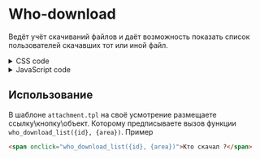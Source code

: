 # Who-download
Ведёт учёт скачиваний файлов и даёт возможность показать список пользователей скачавших тот или иной файл.

<details>
	<summary>CSS code</summary>
  
```css
/** Who download module **/
.who-download {
	width: 500px;
    margin: 0 auto;
    position: relative;
	background: #FFF;
    padding: 25px 10px 10px;
    border-radius: 3px;
	border: 1px solid #ccc;
}

#who-download ul {
	list-style-type: none;
    margin: 0;
    padding: 0;	
}

#who-download li {
	font: normal 11px/22px Verdana;
	cursor: pointer;
	border-radius: 2px;
	position: relative;
}

#download-list li { padding: 4px; }

#who-download ul li:hover {
	color: #000;
	background-color: #f5f5f8;
}

#who-download li a {
	display: inline-block;
	white-space: nowrap;
	overflow: hidden;
	text-overflow: ellipsis;
	vertical-align: middle;
	width: 75%;	
}

#who-download li .download-date {
	position: absolute;
	right: 6px;
	top: 4px;
	font: normal 10px/22px Tahoma;
	color: #999;
}

#who-download li img {
	display: inline-block;
	vertical-align: middle;
	height: 22px;
	width: 22px;
	border-radius: 1px;
	margin-right: 5px;
}

#download-list-nav {width: 100px;margin: 0 auto;}
#download-list-nav li {font-size: 20px;font-weight: 700;cursor: pointer;}
#download-list-nav li.disabled {color:#AAA;}
#download-list-nav li:nth-child(1) {float:left}
#download-list-nav li:nth-child(2) {float:right;}
/** Who download END **/
```
</details>

<details>
  <summary>JavaScript code</summary>
 
```javascript
function who_download_list(id, area) {
	
	//ShowLoading();
	$.post( dle_root + 'engine/ajax/controller.php?mod=who_download', {id: id, static_area: area, user_hash: dle_login_hash}, function(data){
		//HideLoading();			
		if( data == 'null' ) {
			
			//Box.InfoNormal('who-download', 'Информация', 'Файл не скачивали', 400, 2000);
			DLEalert('Файл не скачивали', 'Информация');
			
		} else {
			
			$.magnificPopup.open({
				items: {
					src: '<div class="who-download clrfix">'+data+'</div>'
				},
				type: 'inline',
				mainClass: 'mfp-fade',
				removalDelay: 0,
				overflowY: 'hide',
				closeOnBgClick: true,
				callbacks: {
					open: function() { 
						/*new LazyLoad({
							elements_selector: "#download-list img[data-src]",
							threshold: 0,
							load_delay: 250
						});*/
					},
					afterClose: function() {},		 
					beforeClose: function() {}
				}		
				});
		}
		
		});
		return false;	
	
}
```
  
</details>

## Использование
В шаблоне `attachment.tpl` на своё усмотрение размещаете ссылку\кнопку\объект. Которому предписываете вызов функции `who_download_list({id}, {area})`.
Пример
```html
<span onclick="who_download_list({id}, {area})">Кто скачал ?</span>
```
